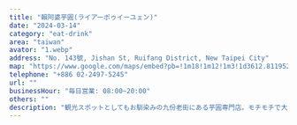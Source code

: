 ```yaml
---
title: "賴阿婆芋圓(ライアーポゥイーユェン)"
date: "2024-03-14"
category: "eat-drink"
area: "taiwan"
avator: "1.webp"
address: "No. 143號, Jishan St, Ruifang District, New Taipei City"
map: "https://www.google.com/maps/embed?pb=!1m18!1m12!1m3!1d3612.8119529102623!2d121.84140971023453!3d25.108226135207264!2m3!1f0!2f0!3f0!3m2!1i1024!2i768!4f13.1!3m3!1m2!1s0x345d453d59186f37%3A0xd07e10b9af485d64!2z6LO06Zi_5amG6IqL5ZyT77yI44Op44Kk44Ki44O844Od44Kl44Kk44O844Om44Kn44Oz77yJ!5e0!3m2!1sja!2sjp!4v1710574518234!5m2!1sja!2sjp"
telephone: "+886 02-2497-5245"
url: ""
businessHour: "毎日営業: 08:00~20:00"
others: ""
description: "観光スポットとしてもお馴染みの九份老街にある芋圓専門店。モチモチで大粒の芋圓がゴロゴロ入っています！"
---
```

